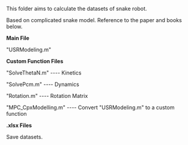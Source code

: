 This folder aims to calculate the datasets of snake robot.

Based on complicated snake model. Reference to the paper and books below.

__Main File__

"USRModeling.m"

__Custom Function Files__

"SolveThetaN.m" ---- Kinetics

"SolvePcm.m" ---- Dynamics

"Rotation.m" ---- Rotation Matrix

"MPC_CpxModelling.m" ---- Convert "USRModeling.m" to a custom function

__.xlsx Files__

Save datasets.
